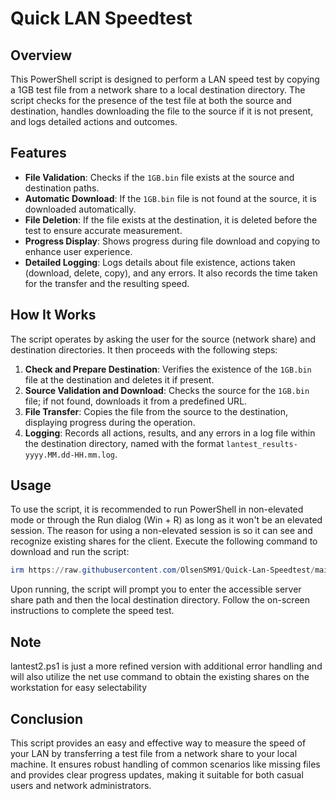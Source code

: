 # Quick LAN Speedtest

## Overview

This PowerShell script is designed to perform a LAN speed test by copying a 1GB test file from a network share to a local destination directory. The script checks for the presence of the test file at both the source and destination, handles downloading the file to the source if it is not present, and logs detailed actions and outcomes.

## Features

- **File Validation**: Checks if the `1GB.bin` file exists at the source and destination paths.
- **Automatic Download**: If the `1GB.bin` file is not found at the source, it is downloaded automatically.
- **File Deletion**: If the file exists at the destination, it is deleted before the test to ensure accurate measurement.
- **Progress Display**: Shows progress during file download and copying to enhance user experience.
- **Detailed Logging**: Logs details about file existence, actions taken (download, delete, copy), and any errors. It also records the time taken for the transfer and the resulting speed.

## How It Works

The script operates by asking the user for the source (network share) and destination directories. It then proceeds with the following steps:

1. **Check and Prepare Destination**: Verifies the existence of the `1GB.bin` file at the destination and deletes it if present.
2. **Source Validation and Download**: Checks the source for the `1GB.bin` file; if not found, downloads it from a predefined URL.
3. **File Transfer**: Copies the file from the source to the destination, displaying progress during the operation.
4. **Logging**: Records all actions, results, and any errors in a log file within the destination directory, named with the format `lantest_results-yyyy.MM.dd-HH.mm.log`.

## Usage

To use the script, it is recommended to run PowerShell in non-elevated mode or through the Run dialog (Win + R) as long as it won't be an elevated session. The reason for using a non-elevated session is so it can see and recognize existing shares for the client. Execute the following command to download and run the script:

```powershell
irm https://raw.githubusercontent.com/OlsenSM91/Quick-Lan-Speedtest/main/lanspeedtest.ps1 | iex
```

Upon running, the script will prompt you to enter the accessible server share path and then the local destination directory. Follow the on-screen instructions to complete the speed test.

## Note
lantest2.ps1 is just a more refined version with additional error handling and will also utilize the net use command to obtain the existing shares on the workstation for easy selectability

## Conclusion

This script provides an easy and effective way to measure the speed of your LAN by transferring a test file from a network share to your local machine. It ensures robust handling of common scenarios like missing files and provides clear progress updates, making it suitable for both casual users and network administrators.
